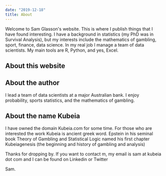 ```yaml
---
date: "2019-12-18"
title: About
---
```


Welcome to Sam Glasson's website. This is where I publish things that I have found interesting. I have a background in statistics (my PhD was in Survival Analysis), but my interests include the mathematics of gambling, sport, finance, data science. In my real job I manage a team of data scientists. My main tools are R, Python, and yes, Excel.

## About this website



## About the author
I lead a team of data scientists at a major Australian bank. I enjoy probability, sports statistics, and the mathematics of gambling.


## About the name Kubeia
I have owned the domain Kubeia.com for some time. For those who are interested the work Kubeia is ancient greek word. Epstein in his seminal book Theory of Gambling and Statistical Logic named his first chapter Kubeiagenesis (the beginning and history of gambling and analysis)

Thanks for dropping by. If you want to contact m, my email is sam at kubeia dot com and I can be found on Linkedin or Twitter

Sam.